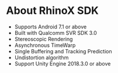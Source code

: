 # About RhinoX SDK

* Supports Android 7.1 or above
* Built with Qualcomm SVR SDK 3.0
* Stereoscopic Rendering
* Asynchronous TimeWarp
* Single Buffering and Tracking Prediction
* Undistortion algorithm
* Support Unity Engine 2018.3.0 or above
